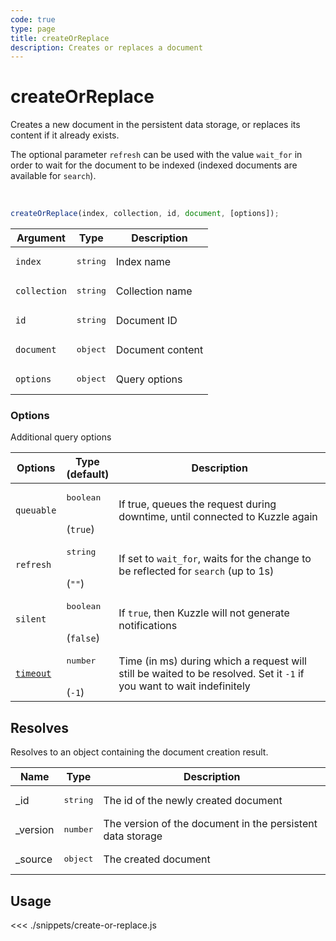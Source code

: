 ```yaml
---
code: true
type: page
title: createOrReplace
description: Creates or replaces a document
---
```


# createOrReplace

Creates a new document in the persistent data storage, or replaces its content if it already exists.

The optional parameter `refresh` can be used with the value `wait_for` in order to wait for the document to be indexed (indexed documents are available for `search`).

<br/>

```js
createOrReplace(index, collection, id, document, [options]);
```

| Argument     | Type              | Description      |
| ------------ | ----------------- | ---------------- |
| `index`      | <pre>string</pre> | Index name       |
| `collection` | <pre>string</pre> | Collection name  |
| `id`         | <pre>string</pre> | Document ID      |
| `document`   | <pre>object</pre> | Document content |
| `options`    | <pre>object</pre> | Query options    |

### **Options**

Additional query options

| Options    | Type<br/>(default)               | Description                                                                                                           |
| ---------- | -------------------------------- | --------------------------------------------------------------------------------------------------------------------- |
| `queuable` | <pre>boolean</pre><br/>(`true`)  | If true, queues the request during downtime, until connected to Kuzzle again                                          |
| `refresh`  | <pre>string</pre><br/>(`""`)     | If set to `wait_for`, waits for the change to be reflected for `search` (up to 1s)                                    |
| `silent`   | <pre>boolean</pre><br/>(`false`) | If `true`, then Kuzzle will not generate notifications <SinceBadge version="7.5.3"/>                                  |
| [`timeout`](/sdk/7/core-classes/kuzzle/query#timeout)  | <pre>number</pre><br/>(`-1`)     | Time (in ms) during which a request will still be waited to be resolved. Set it `-1` if you want to wait indefinitely |

## Resolves

Resolves to an object containing the document creation result.

| Name      | Type              | Description                                                |
| --------- | ----------------- | ---------------------------------------------------------- |
| \_id      | <pre>string</pre> | The id of the newly created document                       |
| \_version | <pre>number</pre> | The version of the document in the persistent data storage |
| \_source  | <pre>object</pre> | The created document                                       |

## Usage

<<< ./snippets/create-or-replace.js
